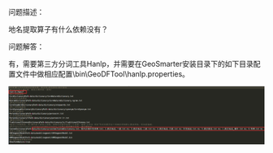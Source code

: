 问题描述：

地名提取算子有什么依赖没有？

问题解答：

有，需要第三方分词工具Hanlp，并需要在GeoSmarter安装目录下的如下目录配置文件中做相应配置\bin\GeoDFTool\hanlp.properties。

![](picture/25.png)